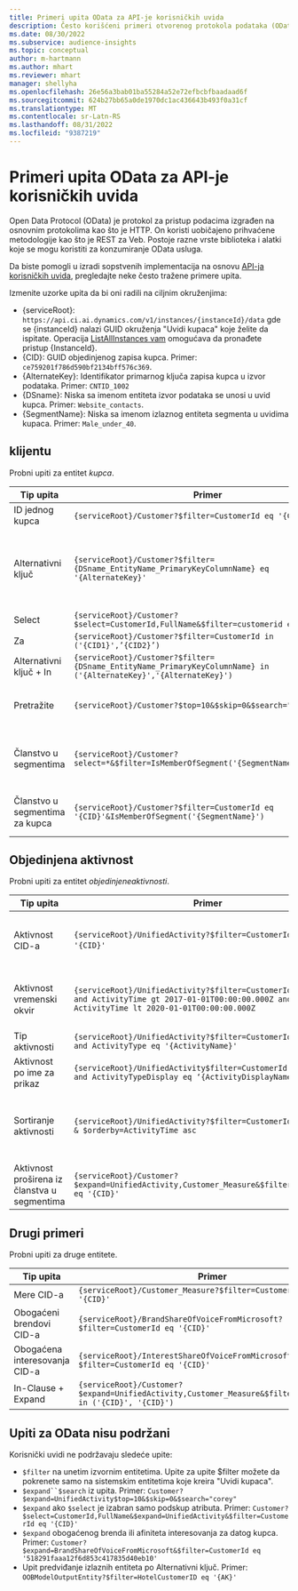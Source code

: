 ```yaml
---
title: Primeri upita OData za API-je korisničkih uvida
description: Često korišćeni primeri otvorenog protokola podataka (OData) za upit API-ja korisničkih uvida za redigovanje podataka.
ms.date: 08/30/2022
ms.subservice: audience-insights
ms.topic: conceptual
author: m-hartmann
ms.author: mhart
ms.reviewer: mhart
manager: shellyha
ms.openlocfilehash: 26e56a3bab01ba55284a52e72efbcbfbaadaad6f
ms.sourcegitcommit: 624b27bb65a0de1970dc1ac436643b493f0a31cf
ms.translationtype: MT
ms.contentlocale: sr-Latn-RS
ms.lasthandoff: 08/31/2022
ms.locfileid: "9387219"
---
```

# <a name="odata-query-examples-for-customer-insights-apis"></a>Primeri upita OData za API-je korisničkih uvida

Open Data Protocol (OData) je protokol za pristup podacima izgrađen na osnovnim protokolima kao što je HTTP. On koristi uobičajeno prihvaćene metodologije kao što je REST za Veb. Postoje razne vrste biblioteka i alatki koje se mogu koristiti za konzumiranje OData usluga.

Da biste pomogli u izradi sopstvenih implementacija na osnovu [API-ja korisničkih uvida](apis.md), pregledajte neke često tražene primere upita.

Izmenite uzorke upita da bi oni radili na ciljnim okruženjima:

- {serviceRoot}: `https://api.ci.ai.dynamics.com/v1/instances/{instanceId}/data` gde se {instanceId} nalazi GUID okruženja "Uvidi kupaca" koje želite da ispitate. Operacija [ListAllInstances vam](https://developer.ci.ai.dynamics.com/api-details#api=CustomerInsights&operation=Get-all-instances) omogućava da pronađete pristup {InstanceId}.
- {CID}: GUID objedinjenog zapisa kupca. Primer: `ce759201f786d590bf2134bff576c369`.
- {AlternateKey}: Identifikator primarnog ključa zapisa kupca u izvor podataka. Primer: `CNTID_1002`
- {DSname}: Niska sa imenom entiteta izvor podataka se unosi u uvid kupca. Primer: `Website_contacts`.
- {SegmentName}: Niska sa imenom izlaznog entiteta segmenta u uvidima kupaca. Primer: `Male_under_40`.

## <a name="customer"></a>klijentu

Probni upiti za entitet *kupca*.

|Tip upita |Primer  | Belešku  |
|---------|---------|---------|
|ID jednog kupca     | `{serviceRoot}/Customer?$filter=CustomerId eq '{CID}'`          |  |
|Alternativni ključ    | `{serviceRoot}/Customer?$filter={DSname_EntityName_PrimaryKeyColumnName} eq '{AlternateKey}'`         |  Alternativni ključevi i dalje postoje u objedinjenom entitetu klijenta       |
|Select   | `{serviceRoot}/Customer?$select=CustomerId,FullName&$filter=customerid eq '1'`        |         |
|Za    | `{serviceRoot}/Customer?$filter=CustomerId in ('{CID1}',’{CID2}’)`        |         |
|Alternativni ključ + In   | `{serviceRoot}/Customer?$filter={DSname_EntityName_PrimaryKeyColumnName} in ('{AlternateKey}','{AlternateKey}')`         |         |
|Pretražite  | `{serviceRoot}/Customer?$top=10&$skip=0&$search="string"`        |   Daje prvih 10 rezultata za nisku za traženje.      |
|Članstvo u segmentima  | `{serviceRoot}/Customer?select=*&$filter=IsMemberOfSegment('{SegmentName}')&$top=10`     | Daje unapred određeni broj redova iz entiteta segmentacije.      |
|Članstvo u segmentima za kupca | `{serviceRoot}/Customer?$filter=CustomerId eq '{CID}'&IsMemberOfSegment('{SegmentName}')`     | Daje profil kupca ako je član datog segmenta.     |

## <a name="unified-activity"></a>Objedinjena aktivnost

Probni upiti za entitet *objedinjeneaktivnosti*.

|Tip upita |Primer  | Belešku  |
|---------|---------|---------|
|Aktivnost CID-a     | `{serviceRoot}/UnifiedActivity?$filter=CustomerId eq '{CID}'`          | Navodi aktivnosti određenog profila klijenta |
|Aktivnost vremenski okvir    | `{serviceRoot}/UnifiedActivity?$filter=CustomerId eq '{CID}' and ActivityTime gt 2017-01-01T00:00:00.000Z and ActivityTime lt 2020-01-01T00:00:00.000Z`     |  Aktivnosti profila kupca u vremenski okvir       |
|Tip aktivnosti    |   `{serviceRoot}/UnifiedActivity?$filter=CustomerId eq '{CID}' and ActivityType eq '{ActivityName}'`        |         |
|Aktivnost po ime za prikaz     | `{serviceRoot}/UnifiedActivity$filter=CustomerId eq ‘{CID}’ and ActivityTypeDisplay eq ‘{ActivityDisplayName}’`        | |
|Sortiranje aktivnosti    | `{serviceRoot}/UnifiedActivity?$filter=CustomerId eq ‘{CID}’ & $orderby=ActivityTime asc`     |  Sortiranje aktivnosti po rastućem ili opadajućem redosledu       |
|Aktivnost proširena iz članstva u segmentima  |   `{serviceRoot}/Customer?$expand=UnifiedActivity,Customer_Measure&$filter=CustomerId eq '{CID}'`     |         |

## <a name="other-examples"></a>Drugi primeri

Probni upiti za druge entitete.

|Tip upita |Primer  | Belešku  |
|---------|---------|---------|
|Mere CID-a    | `{serviceRoot}/Customer_Measure?$filter=CustomerId eq '{CID}'`          |  |
|Obogaćeni brendovi CID-a    | `{serviceRoot}/BrandShareOfVoiceFromMicrosoft?$filter=CustomerId eq '{CID}'`  |       |
|Obogaćena interesovanja CID-a    |   `{serviceRoot}/InterestShareOfVoiceFromMicrosoft?$filter=CustomerId eq '{CID}'`       |         |
|In-Clause + Expand     | `{serviceRoot}/Customer?$expand=UnifiedActivity,Customer_Measure&$filter=CustomerId in ('{CID}', '{CID}')`         | |

## <a name="not-supported-odata-queries"></a>Upiti za OData nisu podržani

Korisnički uvidi ne podržavaju sledeće upite:

- `$filter` na unetim izvornim entitetima. Upite za upite $filter možete da pokrenete samo na sistemskim entitetima koje kreira "Uvidi kupaca".
- `$expand``$search` iz upita. Primer: `Customer?$expand=UnifiedActivity$top=10&$skip=0&$search="corey"`
- `$expand` ako `$select` je izabran samo podskup atributa. Primer: `Customer?$select=CustomerId,FullName&$expand=UnifiedActivity&$filter=CustomerId eq '{CID}'`
- `$expand` obogaćenog brenda ili afiniteta interesovanja za datog kupca. Primer: `Customer?$expand=BrandShareOfVoiceFromMicrosoft&$filter=CustomerId eq '518291faaa12f6d853c417835d40eb10'`
- Upit predviđanje izlaznih entiteta po Alternativni ključ. Primer: `OOBModelOutputEntity?$filter=HotelCustomerID eq '{AK}'`
